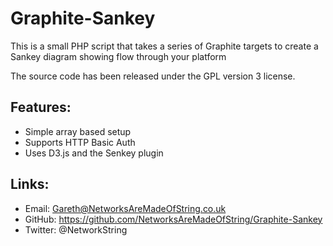 Graphite-Sankey
======
This is a small PHP script that takes a series of Graphite targets to create a Sankey diagram showing flow through your platform

The source code has been released under the GPL version 3 license.

Features:
--------
* Simple array based setup
* Supports HTTP Basic Auth
* Uses D3.js and the Senkey plugin

Links:
--------
* Email: Gareth@NetworksAreMadeOfString.co.uk
* GitHub: https://github.com/NetworksAreMadeOfString/Graphite-Sankey
* Twitter: @NetworkString